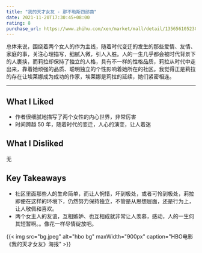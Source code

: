 ```yaml
---
title: "我的天才女友 - 那不勒斯四部曲"
date: 2021-11-20T17:30:45+08:00
rating: 8
purchase_url: https://www.zhihu.com/xen/market/mall/detail/1356561052302422016?mcn_card_id=1445445969823735808&source=goodsRecommend-pc&zh_nav_left=back&zh_nav_right=empty
---
```


总体来说，围绕着两个女人的作为主线，随着时代变迁的发生的那些爱情、友情、家庭的事，关注心理描写，细腻入微，引人入胜。人的一生几乎都会被时代背景下的人裹挟，而莉拉却保持了独立的人格，具有不一样的性格品质，莉拉从时代中走出来，靠着她顽强的品质、聪明独立的个性影响着她所在的社区。我觉得正是莉拉的存在让埃莱娜成为成功的作家，埃莱娜是莉拉的延续，她们紧密相连。


<!--more-->



---

## What I Liked

- 作者很细腻地描写了两个女性的内心世界，非常厉害
- 时间跨越 50 年，随着时代的变迁，人心的演变，让人着迷

## What I Disliked

无

## Key Takeaways

- 社区里面那些人的生命简单，而让人惋惜，坏到极处，或者可怜到极处，莉拉即便在这样的环境下，仍然努力保持独立，不管是从思想层面，还是行为上， 让人敬佩和喜欢。
- 两个女主人的友谊，互相嫉妒、也互相成就非常让人羡慕，感动，人的一生何其短暂啊。。像花一样尽情绽放吧。

{{< img src="bg.jpeg" alt="hbo bg" maxWidth="900px" caption="HBO电影《我的天才女友》海报" >}}
